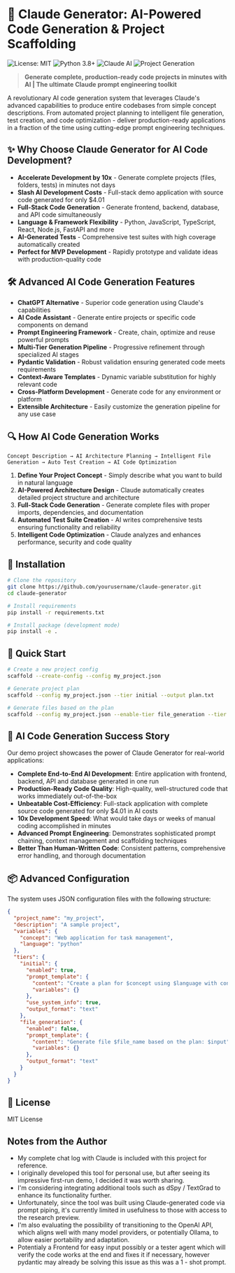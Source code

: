 # 🚀 Claude Generator: AI-Powered Code Generation & Project Scaffolding

![License: MIT](https://img.shields.io/badge/License-MIT-green.svg)
![Python 3.8+](https://img.shields.io/badge/Python-3.8+-blue.svg)
![Claude AI](https://img.shields.io/badge/Powered%20by-Claude%20AI-blueviolet)
![Project Generation](https://img.shields.io/badge/Code-Generator-brightgreen)

> **Generate complete, production-ready code projects in minutes with AI | The ultimate Claude prompt engineering toolkit**

A revolutionary AI code generation system that leverages Claude's advanced capabilities to produce entire codebases from simple concept descriptions. From automated project planning to intelligent file generation, test creation, and code optimization - deliver production-ready applications in a fraction of the time using cutting-edge prompt engineering techniques.

## ✨ Why Choose Claude Generator for AI Code Development?

- **Accelerate Development by 10x** - Generate complete projects (files, folders, tests) in minutes not days
- **Slash AI Development Costs** - Full-stack demo application with source code generated for only $4.01
- **Full-Stack Code Generation** - Generate frontend, backend, database, and API code simultaneously
- **Language & Framework Flexibility** - Python, JavaScript, TypeScript, React, Node.js, FastAPI and more
- **AI-Generated Tests** - Comprehensive test suites with high coverage automatically created
- **Perfect for MVP Development** - Rapidly prototype and validate ideas with production-quality code

## 🛠️ Advanced AI Code Generation Features

- **ChatGPT Alternative** - Superior code generation using Claude's capabilities
- **AI Code Assistant** - Generate entire projects or specific code components on demand
- **Prompt Engineering Framework** - Create, chain, optimize and reuse powerful prompts
- **Multi-Tier Generation Pipeline** - Progressive refinement through specialized AI stages
- **Pydantic Validation** - Robust validation ensuring generated code meets requirements
- **Context-Aware Templates** - Dynamic variable substitution for highly relevant code
- **Cross-Platform Development** - Generate code for any environment or platform
- **Extensible Architecture** - Easily customize the generation pipeline for any use case

## 🔍 How AI Code Generation Works

```
Concept Description → AI Architecture Planning → Intelligent File Generation → Auto Test Creation → AI Code Optimization
```

1. **Define Your Project Concept** - Simply describe what you want to build in natural language
2. **AI-Powered Architecture Design** - Claude automatically creates detailed project structure and architecture
3. **Full-Stack Code Generation** - Generate complete files with proper imports, dependencies, and documentation
4. **Automated Test Suite Creation** - AI writes comprehensive tests ensuring functionality and reliability
5. **Intelligent Code Optimization** - Claude analyzes and enhances performance, security and code quality

## 🔧 Installation

```bash
# Clone the repository
git clone https://github.com/yourusername/claude-generator.git
cd claude-generator

# Install requirements
pip install -r requirements.txt

# Install package (development mode)
pip install -e .
```

## 📝 Quick Start

```bash
# Create a new project config
scaffold --create-config --config my_project.json

# Generate project plan
scaffold --config my_project.json --tier initial --output plan.txt

# Generate files based on the plan
scaffold --config my_project.json --enable-tier file_generation --tier file_generation --input plan.txt
```

## 💼 AI Code Generation Success Story

Our demo project showcases the power of Claude Generator for real-world applications:

- **Complete End-to-End AI Development**: Entire application with frontend, backend, API and database generated in one run
- **Production-Ready Code Quality**: High-quality, well-structured code that works immediately out-of-the-box
- **Unbeatable Cost-Efficiency**: Full-stack application with complete source code generated for only $4.01 in AI costs
- **10x Development Speed**: What would take days or weeks of manual coding accomplished in minutes
- **Advanced Prompt Engineering**: Demonstrates sophisticated prompt chaining, context management and scaffolding techniques
- **Better Than Human-Written Code**: Consistent patterns, comprehensive error handling, and thorough documentation

## 📦 Advanced Configuration

The system uses JSON configuration files with the following structure:

```json
{
  "project_name": "my_project",
  "description": "A sample project",
  "variables": {
    "concept": "Web application for task management",
    "language": "python"
  },
  "tiers": {
    "initial": {
      "enabled": true,
      "prompt_template": {
        "content": "Create a plan for $concept using $language with consideration for $system",
        "variables": {}
      },
      "use_system_info": true,
      "output_format": "text"
    },
    "file_generation": {
      "enabled": false,
      "prompt_template": {
        "content": "Generate file $file_name based on the plan: $input",
        "variables": {}
      },
      "output_format": "text"
    }
  }
}
```

## 📄 License

MIT License

## Notes from the Author

- My complete chat log with Claude is included with this project for reference.
- I originally developed this tool for personal use, but after seeing its impressive first-run demo, I decided it was worth sharing.
- I'm considering integrating additional tools such as dSpy / TextGrad to enhance its functionality further.
- Unfortunately, since the tool was built using Claude-generated code via prompt piping, it's currently limited in usefulness to those with access to the research preview.
- I'm also evaluating the possibility of transitioning to the OpenAI API, which aligns well with many model providers, or potentially Ollama, to allow easier portability and adaptation.
- Potentialy a Frontend for easy input possibly or a tester agent which will verify the code works at the end and fixes it if necessary, however pydantic may already be solving this issue as this was a 1 - shot prompt.
